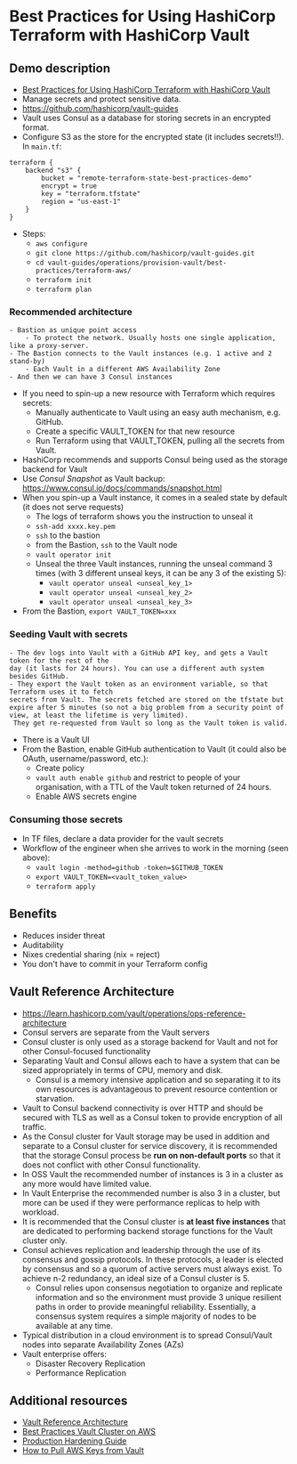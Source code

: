 # Best Practices for Using HashiCorp Terraform with HashiCorp Vault

## Demo description

- [Best Practices for Using HashiCorp Terraform with HashiCorp Vault](https://www.youtube.com/watch?time_continue=52&v=fOybhcbuxJ0)
- Manage secrets and protect sensitive data.
- https://github.com/hashicorp/vault-guides
- Vault uses Consul as a database for storing secrets in an encrypted format.
- Configure S3 as the store for the encrypted state (it includes secrets!!). In `main.tf`:

```
terraform {
    backend "s3" {
        bucket = "remote-terraform-state-best-practices-demo"
        encrypt = true
        key = "terraform.tfstate"
        region = "us-east-1"
    }
}
```

- Steps:
  - `aws configure`
  - `git clone https://github.com/hashicorp/vault-guides.git`
  - `cd vault-guides/operations/provision-vault/best-practices/terraform-aws/`
  - `terraform init`
  - `terraform plan`

### Recommended architecture

    - Bastion as unique point access
        - To protect the network. Usually hosts one single application, like a proxy-server.
    - The Bastion connects to the Vault instances (e.g. 1 active and 2 stand-by)
        - Each Vault in a different AWS Availability Zone
    - And then we can have 3 Consul instances

- If you need to spin-up a new resource with Terraform which requires secrets:
  - Manually authenticate to Vault using an easy auth mechanism, e.g. GitHub.
  - Create a specific VAULT_TOKEN for that new resource
  - Run Terraform using that VAULT_TOKEN, pulling all the secrets from Vault.
- HashiCorp recommends and supports Consul being used as the storage backend for Vault
- Use _Consul Snapshot_ as Vault backup: https://www.consul.io/docs/commands/snapshot.html
- When you spin-up a Vault instance, it comes in a sealed state by default (it does not serve requests)
  - The logs of terraform shows you the instruction to unseal it
  - `ssh-add xxxx.key.pem`
  - `ssh` to the bastion
  - from the Bastion, `ssh` to the Vault node
  - `vault operator init`
  - Unseal the three Vault instances, running the unseal command 3 times (with 3 different unseal keys, it can be any 3 of the existing 5):
    - `vault operator unseal <unseal_key_1>`
    - `vault operator unseal <unseal_key_2>`
    - `vault operator unseal <unseal_key_3>`
- From the Bastion, `export VAULT_TOKEN=xxx`

### Seeding Vault with secrets

    - The dev logs into Vault with a GitHub API key, and gets a Vault token for the rest of the
    day (it lasts for 24 hours). You can use a different auth system besides GitHub.
    - They export the Vault token as an environment variable, so that Terraform uses it to fetch
    secrets from Vault. The secrets fetched are stored on the tfstate but expire after 5 minutes (so not a big problem from a security point of view, at least the lifetime is very limited).
     They get re-requested from Vault so long as the Vault token is valid.

- There is a Vault UI
- From the Bastion, enable GitHub authentication to Vault (it could also be OAuth, username/password, etc.):
  - Create policy
  - `vault auth enable github` and restrict to people of your organisation, with a TTL of the Vault token returned of 24 hours.
  - Enable AWS secrets engine

### Consuming those secrets

- In TF files, declare a data provider for the vault secrets
- Workflow of the engineer when she arrives to work in the morning (seen above):
  - `vault login -method=github -token=$GITHUB_TOKEN`
  - `export VAULT_TOKEN=<vault_token_value>`
  - `terraform apply`

## Benefits

- Reduces insider threat
- Auditability
- Nixes credential sharing (nix = reject)
- You don't have to commit in your Terraform config

## Vault Reference Architecture

- https://learn.hashicorp.com/vault/operations/ops-reference-architecture
- Consul servers are separate from the Vault servers
- Consul cluster is only used as a storage backend for Vault and not for other Consul-focused functionality
- Separating Vault and Consul allows each to have a system that can be sized appropriately in terms of CPU, memory and disk.
  - Consul is a memory intensive application and so separating it to its own resources is advantageous to prevent resource contention or starvation.
- Vault to Consul backend connectivity is over HTTP and should be secured with TLS as well as a Consul token to provide encryption of all traffic.
- As the Consul cluster for Vault storage may be used in addition and separate to a Consul cluster for service discovery, it is recommended that the storage Consul process be **run on non-default ports** so that it does not conflict with other Consul functionality.
- In OSS Vault the recommended number of instances is 3 in a cluster as any more would have limited value.
- In Vault Enterprise the recommended number is also 3 in a cluster, but more can be used if they were performance replicas to help with workload.
- It is recommended that the Consul cluster is **at least five instances** that are dedicated to performing backend storage functions for the Vault cluster only.
- Consul achieves replication and leadership through the use of its consensus and gossip protocols. In these protocols, a leader is elected by consensus and so a quorum of active servers must always exist. To achieve n-2 redundancy, an ideal size of a Consul cluster is 5.
  - Consul relies upon consensus negotiation to organize and replicate information and so the environment must provide 3 unique resilient paths in order to provide meaningful reliability. Essentially, a consensus system requires a simple majority of nodes to be available at any time.
- Typical distribution in a cloud environment is to spread Consul/Vault nodes into separate Availability Zones (AZs)
- Vault enterprise offers:
  - Disaster Recovery Replication
  - Performance Replication

## Additional resources

- [Vault Reference Architecture](https://learn.hashicorp.com/vault/operations/ops-reference-architecture)
- [Best Practices Vault Cluster on AWS](https://github.com/hashicorp/vault-guides/tree/master/operations/provision-vault/best-practices/terraform-aws)
- [Production Hardening Guide](https://www.vaultproject.io/guides/operations/production)
- [How to Pull AWS Keys from Vault](https://github.com/rberlind/aws-ec2-instance/tree/from-vault)
